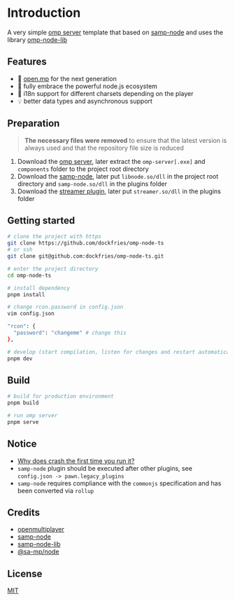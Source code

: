 # Introduction

A very simple [omp server](https://github.com/openmultiplayer/open.mp/releases) template that based on [samp-node](https://github.com/AmyrAhmady/samp-node) and uses the library [omp-node-lib](https://github.com/dockfries/omp-node-lib)

## Features

- 🥳 [open.mp](https://github.com/openmultiplayer) for the next generation
- 🚀 fully embrace the powerful node.js ecosystem
- 🎉 i18n support for different charsets depending on the player
- 💡 better data types and asynchronous support

## Preparation

> **The necessary files were removed** to ensure that the latest version is always used and that the repository file size is reduced

1. Download the [omp server](https://github.com/openmultiplayer/open.mp/releases), later extract the `omp-server[.exe]` and `components` folder to the project root directory
2. Download the [samp-node](https://github.com/AmyrAhmady/samp-node/releases), later put `libnode.so/dll` in the project root directory and `samp-node.so/dll` in the plugins folder
3. Download the [streamer plugin](https://github.com/samp-incognito/samp-streamer-plugin/releases), later put `streamer.so/dll` in the plugins folder

## Getting started

```sh
# clone the project with https
git clone https://github.com/dockfries/omp-node-ts
# or ssh
git clone git@github.com:dockfries/omp-node-ts.git

# enter the project directory
cd omp-node-ts

# install dependency
pnpm install

# change rcon.password in config.json
vim config.json

"rcon": {
  "password": "changeme" # change this
},

# develop (start compilation, listen for changes and restart automatically)
pnpm dev
```

## Build

```sh
# build for production environment
pnpm build

# run omp server
pnpm serve
```

## Notice

- [Why does crash the first time you run it?](https://github.com/dockfries/omp-node-ts/issues/12)
- `samp-node` plugin should be executed after other plugins, see `config.json -> pawn.legacy_plugins`
- `samp-node` requires compliance with the `commonjs` specification and has been converted via `rollup`

## Credits

- [openmultiplayer](https://github.com/openmultiplayer/open.mp)
- [samp-node](https://github.com/AmyrAhmady/samp-node)
- [samp-node-lib](https://github.com/peterszombati/samp-node-lib)
- [@sa-mp/node](https://github.com/samp-dev/node)

## License

[MIT](./LICENSE)
